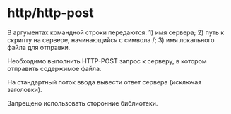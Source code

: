 # http/http-post

В аргументах командной строки передаются: 1) имя сервера; 2) путь к скрипту на сервере, начинающийся с символа /; 3) имя
локального файла для отправки.

Необходимо выполнить HTTP-POST запрос к серверу, в котором отправить содержимое файла.

На стандартный поток ввода вывести ответ сервера (исключая заголовки).

Запрещено использовать сторонние библиотеки.
